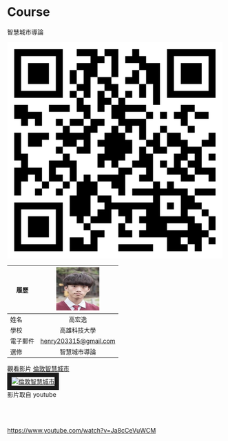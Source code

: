 # Course
智慧城市導論

<img src="exported_qrcode_image_600.png" width=500 height=500/>

|      履歷        |<img src="圖片1.jpg" width=100 height=100/>|
| ---------------- |:-----------------------------:|
| 姓名             | 高宏逸                  |
| 學校             | 高雄科技大學                  |
| 電子郵件         | henry203315@gmail.com          |
| 選修             | 智慧城市導論                  |


觀看影片
<a href="https://www.youtube.com/watch?v=Ja8cCeVuWCM" target="_blank">倫敦智慧城市</a><br>
<a href="http://www.youtube.com/watch?feature=player_embedded&v=Ja8cCeVuWCM" target="_blank"><img src="http://img.youtube.com/vi/Ja8cCeVuWCM/0.jpg" 
alt="倫敦智慧城市" width="400" height="250" border="10" /></a>
<br>影片取自 youtube

<br><br><br>
https://www.youtube.com/watch?v=Ja8cCeVuWCM
